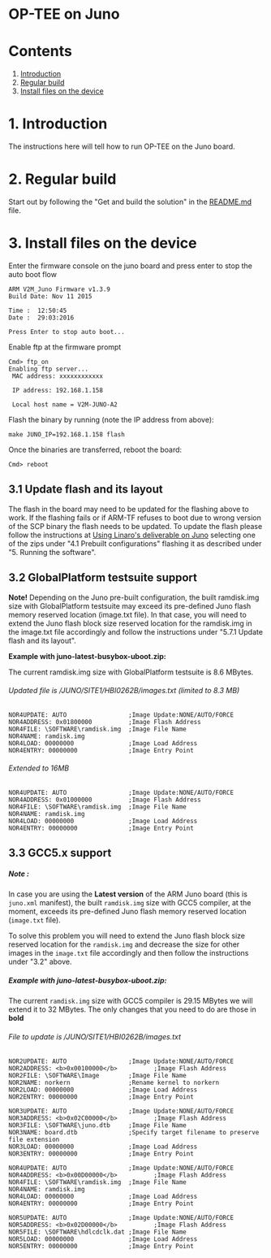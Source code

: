 # OP-TEE on Juno

# Contents
1. [Introduction](#1-introduction)
2. [Regular build](#2-regular-build)
3. [Install files on the device](#3-install-files-on-the-device)

# 1. Introduction
The instructions here will tell how to run OP-TEE on the Juno board.

# 2. Regular build
Start out by following the "Get and build the solution" in the [README.md] file.

# 3. Install files on the device
Enter the firmware console on the juno board and press enter to stop the auto
boot flow
```
ARM V2M_Juno Firmware v1.3.9
Build Date: Nov 11 2015

Time :  12:50:45
Date :  29:03:2016

Press Enter to stop auto boot...

```
Enable ftp at the firmware prompt
```
Cmd> ftp_on
Enabling ftp server...
 MAC address: xxxxxxxxxxxx

 IP address: 192.168.1.158

 Local host name = V2M-JUNO-A2
```

Flash the binary by running (note the IP address from above):
```
make JUNO_IP=192.168.1.158 flash
```

Once the binaries are transferred, reboot the board:
```
Cmd> reboot

```

## 3.1 Update flash and its layout
The flash in the board may need to be updated for the flashing above to
work.  If the flashing fails or if ARM-TF refuses to boot due to wrong
version of the SCP binary the flash needs to be updated. To update the
flash please follow the instructions at [Using Linaro's deliverable on
Juno](https://community.arm.com/docs/DOC-10804) selecting one of the zips
under "4.1 Prebuilt configurations" flashing it as described under "5.
Running the software".

## 3.2 GlobalPlatform testsuite support
**Note!**
Depending on the Juno pre-built configuration, the built ramdisk.img
size with GlobalPlatform testsuite may exceed its pre-defined Juno flash
memory reserved location (image.txt file).
In that case, you will need to extend the Juno flash block size reserved
location for the ramdisk.img in the image.txt file accordingly and
follow the instructions under "5.7.1 Update flash and its layout".

**Example with juno-latest-busybox-uboot.zip:**

The current ramdisk.img size with GlobalPlatform testsuite is 8.6 MBytes.

###### Updated file is /JUNO/SITE1/HBI0262B/images.txt (limited to 8.3 MB)
```
NOR4UPDATE: AUTO                 ;Image Update:NONE/AUTO/FORCE
NOR4ADDRESS: 0x01800000          ;Image Flash Address
NOR4FILE: \SOFTWARE\ramdisk.img  ;Image File Name
NOR4NAME: ramdisk.img
NOR4LOAD: 00000000               ;Image Load Address
NOR4ENTRY: 00000000              ;Image Entry Point
```

###### Extended to 16MB
```
NOR4UPDATE: AUTO                 ;Image Update:NONE/AUTO/FORCE
NOR4ADDRESS: 0x01000000          ;Image Flash Address
NOR4FILE: \SOFTWARE\ramdisk.img  ;Image File Name
NOR4NAME: ramdisk.img
NOR4LOAD: 00000000               ;Image Load Address
NOR4ENTRY: 00000000              ;Image Entry Point
```

## 3.3 GCC5.x support
##### Note :
In case you are using the **Latest version** of the ARM Juno board (this is
`juno.xml` manifest), the built `ramdisk.img` size with GCC5 compiler, at the
moment, exceeds its pre-defined Juno flash memory reserved location (`image.txt`
file).

To solve this problem you will need to extend the Juno flash block size reserved
location for the `ramdisk.img` and decrease the size for other images in the
`image.txt` file accordingly and then follow the instructions under "3.2" above.

##### Example with juno-latest-busybox-uboot.zip:
The current `ramdisk.img` size with GCC5 compiler is 29.15 MBytes we will
extend it to  32 MBytes. The only changes that you need to do are those in
**bold**

###### File to update is /JUNO/SITE1/HBI0262B/images.txt
```
NOR2UPDATE: AUTO                 ;Image Update:NONE/AUTO/FORCE
NOR2ADDRESS: <b>0x00100000</b>          ;Image Flash Address
NOR2FILE: \SOFTWARE\Image        ;Image File Name
NOR2NAME: norkern                ;Rename kernel to norkern
NOR2LOAD: 00000000               ;Image Load Address
NOR2ENTRY: 00000000              ;Image Entry Point

NOR3UPDATE: AUTO                 ;Image Update:NONE/AUTO/FORCE
NOR3ADDRESS: <b>0x02C00000</b>          ;Image Flash Address
NOR3FILE: \SOFTWARE\juno.dtb     ;Image File Name
NOR3NAME: board.dtb              ;Specify target filename to preserve file extension
NOR3LOAD: 00000000               ;Image Load Address
NOR3ENTRY: 00000000              ;Image Entry Point

NOR4UPDATE: AUTO                 ;Image Update:NONE/AUTO/FORCE
NOR4ADDRESS: <b>0x00D00000</b>          ;Image Flash Address
NOR4FILE: \SOFTWARE\ramdisk.img  ;Image File Name
NOR4NAME: ramdisk.img
NOR4LOAD: 00000000               ;Image Load Address
NOR4ENTRY: 00000000              ;Image Entry Point

NOR5UPDATE: AUTO                 ;Image Update:NONE/AUTO/FORCE
NOR5ADDRESS: <b>0x02D00000</b>          ;Image Flash Address
NOR5FILE: \SOFTWARE\hdlcdclk.dat ;Image File Name
NOR5LOAD: 00000000               ;Image Load Address
NOR5ENTRY: 00000000              ;Image Entry Point
```

[README.md]: https://github.com/OP-TEE/build/README.md
